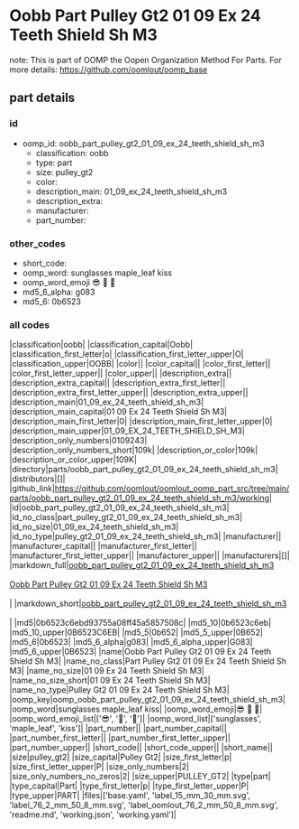 # Oobb Part Pulley Gt2 01 09 Ex 24 Teeth Shield Sh M3  

note: This is part of OOMP the Oopen Organization Method For Parts. For more details: https://github.com/oomlout/oomp_base

##  part details





### id
* oomp_id: oobb_part_pulley_gt2_01_09_ex_24_teeth_shield_sh_m3
  * classification: oobb
  * type: part
  * size: pulley_gt2
  * color: 
  * description_main: 01_09_ex_24_teeth_shield_sh_m3
  * description_extra: 
  * manufacturer: 
  * part_number: 

### other_codes
* short_code: 
* oomp_word: sunglasses maple_leaf kiss
* oomp_word_emoji :sunglasses: :maple_leaf: :kiss:
* md5_6_alpha: g083
* md5_6: 0b6523

### all codes 
|classification|oobb|
|classification_capital|Oobb|
|classification_first_letter|o|
|classification_first_letter_upper|O|
|classification_upper|OOBB|
|color||
|color_capital||
|color_first_letter||
|color_first_letter_upper||
|color_upper||
|description_extra||
|description_extra_capital||
|description_extra_first_letter||
|description_extra_first_letter_upper||
|description_extra_upper||
|description_main|01_09_ex_24_teeth_shield_sh_m3|
|description_main_capital|01 09 Ex 24 Teeth Shield Sh M3|
|description_main_first_letter|0|
|description_main_first_letter_upper|0|
|description_main_upper|01_09_EX_24_TEETH_SHIELD_SH_M3|
|description_only_numbers|0109243|
|description_only_numbers_short|109k|
|description_or_color|109k|
|description_or_color_upper|109K|
|directory|parts/oobb_part_pulley_gt2_01_09_ex_24_teeth_shield_sh_m3|
|distributors|[]|
|github_link|https://github.com/oomlout/oomlout_oomp_part_src/tree/main/parts/oobb_part_pulley_gt2_01_09_ex_24_teeth_shield_sh_m3/working|
|id|oobb_part_pulley_gt2_01_09_ex_24_teeth_shield_sh_m3|
|id_no_class|part_pulley_gt2_01_09_ex_24_teeth_shield_sh_m3|
|id_no_size|01_09_ex_24_teeth_shield_sh_m3|
|id_no_type|pulley_gt2_01_09_ex_24_teeth_shield_sh_m3|
|manufacturer||
|manufacturer_capital||
|manufacturer_first_letter||
|manufacturer_first_letter_upper||
|manufacturer_upper||
|manufacturers|[]|
|markdown_full|[oobb_part_pulley_gt2_01_09_ex_24_teeth_shield_sh_m3](https://github.com/oomlout/oomlout_oomp_part_src/tree/main/parts/oobb_part_pulley_gt2_01_09_ex_24_teeth_shield_sh_m3/working)<br>[](https://github.com/oomlout/oomlout_oomp_part_src/tree/main/parts/oobb_part_pulley_gt2_01_09_ex_24_teeth_shield_sh_m3/working)<br>[Oobb Part Pulley Gt2 01 09 Ex 24 Teeth Shield Sh M3](https://github.com/oomlout/oomlout_oomp_part_src/tree/main/parts/oobb_part_pulley_gt2_01_09_ex_24_teeth_shield_sh_m3/working)<br><br>|
|markdown_short|[oobb_part_pulley_gt2_01_09_ex_24_teeth_shield_sh_m3](https://github.com/oomlout/oomlout_oomp_part_src/tree/main/parts/oobb_part_pulley_gt2_01_09_ex_24_teeth_shield_sh_m3/working)<br><br>|
|md5|0b6523c6ebd93755a08ff45a5857508c|
|md5_10|0b6523c6eb|
|md5_10_upper|0B6523C6EB|
|md5_5|0b652|
|md5_5_upper|0B652|
|md5_6|0b6523|
|md5_6_alpha|g083|
|md5_6_alpha_upper|G083|
|md5_6_upper|0B6523|
|name|Oobb Part Pulley Gt2 01 09 Ex 24 Teeth Shield Sh M3|
|name_no_class|Part Pulley Gt2 01 09 Ex 24 Teeth Shield Sh M3|
|name_no_size|01 09 Ex 24 Teeth Shield Sh M3|
|name_no_size_short|01 09 Ex 24 Teeth Shield Sh M3|
|name_no_type|Pulley Gt2 01 09 Ex 24 Teeth Shield Sh M3|
|oomp_key|oomp_oobb_part_pulley_gt2_01_09_ex_24_teeth_shield_sh_m3|
|oomp_word|sunglasses maple_leaf kiss|
|oomp_word_emoji|:sunglasses: :maple_leaf: :kiss:|
|oomp_word_emoji_list|[':sunglasses:', ':maple_leaf:', ':kiss:']|
|oomp_word_list|['sunglasses', 'maple_leaf', 'kiss']|
|part_number||
|part_number_capital||
|part_number_first_letter||
|part_number_first_letter_upper||
|part_number_upper||
|short_code||
|short_code_upper||
|short_name||
|size|pulley_gt2|
|size_capital|Pulley Gt2|
|size_first_letter|p|
|size_first_letter_upper|P|
|size_only_numbers|2|
|size_only_numbers_no_zeros|2|
|size_upper|PULLEY_GT2|
|type|part|
|type_capital|Part|
|type_first_letter|p|
|type_first_letter_upper|P|
|type_upper|PART|
|files|['base.yaml', 'label_15_mm_30_mm.svg', 'label_76_2_mm_50_8_mm.svg', 'label_oomlout_76_2_mm_50_8_mm.svg', 'readme.md', 'working.json', 'working.yaml']|
